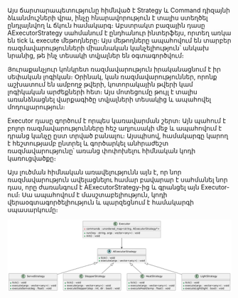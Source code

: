 Այս ճարտարապետությունը հիմնված է Strategy և Command դիզայնի ձևանմուշների վրա, ինչը հնարավորություն է տալիս ստեղծել ընդլայնվող և ճկուն համակարգ։ Աբստրակտ բազային դասը AExecutorStrategy սահմանում է ընդհանուր ինտերֆեյս, որտեղ առկա են tick և execute մեթոդները։ Այս մեթոդները ապահովում են տարբեր ռազմավարությունների միասնական կանչելիություն՝ անկախ նրանից, թե ինչ տեսակի տվյալներ են օգտագործվում։

Յուրաքանչյուր կոնկրետ ռազմավարություն իրականացնում է իր սեփական լոգիկան։ Օրինակ, կան ռազմավարություններ, որոնք աշխատում են ամբողջ թվերի, կոտորակային թվերի կամ լոգիկական արժեքների հետ։ Այս մոտեցումը թույլ է տալիս առանձնացնել վարքագիծը տվյալների տեսակից և ապահովել մոդուլյարություն։

Executor դասը գործում է որպես կառավարման շերտ։ Այն պահում է բոլոր ռազմավարությունները հեշ աղյուսակի մեջ և ապահովում է դրանց կանչը ըստ տրված բանալու։ Այսպիսով, համակարգը կարող է հեշտությամբ ընտրել և գործարկել անհրաժեշտ ռազմավարությունը՝ առանց փոփոխելու հիմնական կոդի կառուցվածքը։

Այս լուծման հիմնական առավելությունն այն է, որ նոր ռազմավարություն ավելացնելու համար բավարար է սահմանել նոր դաս, որը ժառանգում է AExecutorStrategy-ից և գրանցել այն Executor-ում։ Սա ապահովում է մասշտաբելիություն, կոդի վերաօգտագործելիություն և պարզեցնում է համակարգի սպասարկումը։


![executorArchetecture](https://github.com/arturmart/GreenHouse2/blob/master/R%26D/executor/executorArchetecture.png)
